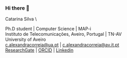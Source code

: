 ### Hi there 👋

<!--
**catarinaacsilva/catarinaacsilva** is a ✨ _special_ ✨ repository because its `README.md` (this file) appears on your GitHub profile.

Here are some ideas to get you started:

- 🔭 I’m currently working on
- 🌱 I’m currently learning ...
- 👯 I’m looking to collaborate on ...
- 🤔 I’m looking for help with ...
- 💬 Ask me about ...
- 📫 How to reach me: ...
- 😄 Pronouns: ...
- ⚡ Fun fact: ...
-->

Catarina Silva \


Ph.D student | Computer Science | MAP-i \
Instituto de Telecomunicações, Aveiro, Portugal | TN-AV \
University of Aveiro \
c.alexandracorreia@ua.pt | c.alexandracorreia@av.it.pt \
[ResearchGate](https://www.researchgate.net/profile/Catarina-Silva-44) | [ORCID](https://orcid.org/0000-0002-7969-8813) | [Linkedin](https://www.linkedin.com/in/catarinacorreiasilva/)
